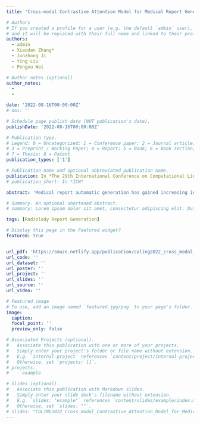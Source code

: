 ```yaml
---
title: 'Cross-modal Contrastive Attention Model for Medical Report Generation'

# Authors
# If you created a profile for a user (e.g. the default `admin` user), write the username (folder name) here
# and it will be replaced with their full name and linked to their profile.
authors:
  - admin
  - Xiaodan Zhang*
  - Junzhong Ji
  - Ying Liu
  - Pengxu Wei

# Author notes (optional)
author_notes:
  - 
  - 

date: '2022-08-16T00:00:00Z'
# doi: ''

# Schedule page publish date (NOT publication's date).
publishDate: '2022-08-16T00:00:00Z'

# Publication type.
# Legend: 0 = Uncategorized; 1 = Conference paper; 2 = Journal article;
# 3 = Preprint / Working Paper; 4 = Report; 5 = Book; 6 = Book section;
# 7 = Thesis; 8 = Patent
publication_types: ['1']

# Publication name and optional abbreviated publication name.
publication: In *The 29th International Conference on Computational Linguistics (COLING)* Oral
# publication_short: In *ICW*

abstract: 'Medical report automatic generation has gained increasing interest recently as a way to help ra- diologists write reports more efficiently. How- ever, this image-to-text task is rather challeng- ing due to the typical data biases: 1) Normal physiological structures dominate the images, with only tiny abnormalities; 2) Normal de- scriptions accordingly dominate the reports. Existing methods have attempted to solve these problems, but they neglect to exploit useful information from similar historical cases. In this paper, we propose a novel Cross-modal Contrastive Attention (CMCA) model to cap- ture both visual and semantic information from similar cases, with mainly two modules: a Vi- sual Contrastive Attention Module for refining the unique abnormal regions compared to the retrieved case images; a Cross-modal Atten- tion Module for matching the positive semantic information from the case reports. Extensive experiments on two widely-used benchmarks, IU X-Ray and MIMIC-CXR, demonstrate that the proposed model outperforms the state-of- the-art methods on almost all metrics. Further analyses also validate that our proposed model is able to improve the reports with more accu- rate abnormal findings and richer descriptions.'

# Summary. An optional shortened abstract.
# summary: Lorem ipsum dolor sit amet, consectetur adipiscing elit. Duis posuere tellus ac convallis placerat. Proin tincidunt magna sed ex sollicitudin condimentum.

tags: [Radiolody Report Generation]

# Display this page in the Featured widget?
featured: true


url_pdf: 'https://smuze.netlify.app/publication/coling2022_cross_modal_contrastive_attention_model_for_medical_report_generation/paper.pdf'
url_code: ''
url_dataset: ''
url_poster: ''
url_project: ''
url_slides: ''
url_source: ''
url_video: ''

# Featured image
# To use, add an image named `featured.jpg/png` to your page's folder.
image:
  caption: 
  focal_point: ''
  preview_only: false

# Associated Projects (optional).
#   Associate this publication with one or more of your projects.
#   Simply enter your project's folder or file name without extension.
#   E.g. `internal-project` references `content/project/internal-project/index.md`.
#   Otherwise, set `projects: []`.
# projects:
#   - example

# Slides (optional).
#   Associate this publication with Markdown slides.
#   Simply enter your slide deck's filename without extension.
#   E.g. `slides: "example"` references `content/slides/example/index.md`.
#   Otherwise, set `slides: ""`.
# slides: "COLING2022_Cross_modal_Contrastive_Attention_Model_for_Medical_Report_Generation"
---
```


